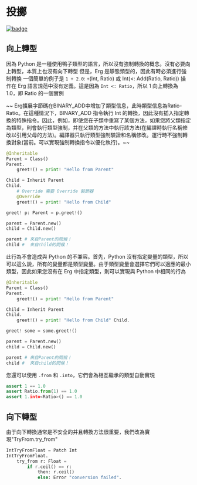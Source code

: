 # 投擲

[![badge](https://img.shields.io/endpoint.svg?url=https%3A%2F%2Fgezf7g7pd5.execute-api.ap-northeast-1.amazonaws.com%2Fdefault%2Fsource_up_to_date%3Fowner%3Derg-lang%26repos%3Derg%26ref%3Dmain%26path%3Ddoc/EN/syntax/type/17_type_casting.md%26commit_hash%3Db713e6f5cf9570255ccf44d14166cb2a9984f55a)](https://gezf7g7pd5.execute-api.ap-northeast-1.amazonaws.com/default/source_up_to_date?owner=erg-lang&repos=erg&ref=main&path=doc/EN/syntax/type/17_type_casting.md&commit_hash=b713e6f5cf9570255ccf44d14166cb2a9984f55a)

## 向上轉型

因為 Python 是一種使用鴨子類型的語言，所以沒有強制轉換的概念。沒有必要向上轉型，本質上也沒有向下轉型
但是，Erg 是靜態類型的，因此有時必須進行強制轉換
一個簡單的例子是 `1 + 2.0`: `+`(Int, Ratio) 或 Int(<: Add(Ratio, Ratio)) 操作在 Erg 語言規范中沒有定義。這是因為 `Int <: Ratio`，所以 1 向上轉換為 1.0，即 Ratio 的一個實例

~~ Erg擴展字節碼在BINARY_ADD中增加了類型信息，此時類型信息為Ratio-Ratio。在這種情況下，BINARY_ADD 指令執行 Int 的轉換，因此沒有插入指定轉換的特殊指令。因此，例如，即使您在子類中重寫了某個方法，如果您將父類指定為類型，則會執行類型強制，并在父類的方法中執行該方法(在編譯時執行名稱修改以引用父母的方法)。編譯器只執行類型強制驗證和名稱修改。運行時不強制轉換對象(當前。可以實現強制轉換指令以優化執行)。~~

```python
@Inheritable
Parent = Class()
Parent.
    greet!() = print! "Hello from Parent"

Child = Inherit Parent
Child.
    # Override 需要 Override 裝飾器
    @Override
    greet!() = print! "Hello from Child"

greet! p: Parent = p.greet!()

parent = Parent.new()
child = Child.new()

parent # 來自Parent的問候！
child #  來自child的問候！
```

此行為不會造成與 Python 的不兼容。首先，Python 沒有指定變量的類型，所以可以這么說，所有的變量都是類型變量。由于類型變量會選擇它們可以適應的最小類型，因此如果您沒有在 Erg 中指定類型，則可以實現與 Python 中相同的行為

```python
@Inheritable
Parent = Class()
Parent.
    greet!() = print! "Hello from Parent"

Child = Inherit Parent
Child.
    greet!() = print! "Hello from Child" Child.

greet! some = some.greet!()

parent = Parent.new()
child = Child.new()

parent # 來自Parent的問候！
child #  來自child的問候！
```

您還可以使用 `.from` 和 `.into`，它們會為相互繼承的類型自動實現

```python
assert 1 == 1.0
assert Ratio.from(1) == 1.0
assert 1.into<Ratio>() == 1.0
```

## 向下轉型

由于向下轉換通常是不安全的并且轉換方法很重要，我們改為實現"TryFrom.try_from"

```python
IntTryFromFloat = Patch Int
IntTryFromFloat.
    try_from r: Float =
        if r.ceil() == r:
            then: r.ceil()
            else: Error "conversion failed".
```
